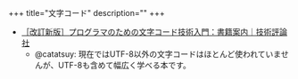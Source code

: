+++
title="文字コード"
description=""
+++

- [［改訂新版］プログラマのための文字コード技術入門：書籍案内｜技術評論社](https://gihyo.jp/book/2019/978-4-297-10291-3)
  - @catatsuy: 現在ではUTF-8以外の文字コードはほとんど使われていませんが、UTF-8も含めて幅広く学べる本です。
